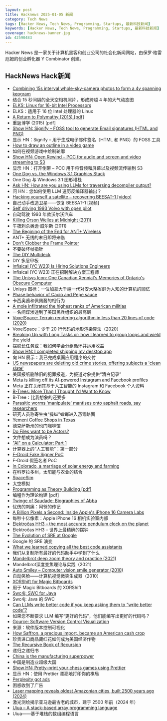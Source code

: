```yaml
---
layout: post
title: Hacknews 2025-01-05 新闻
category: Tech News
tags: [Hacker News, Tech News, Programming, Startups, 最新科技新闻]
keywords: [Hacker News, Tech News, Programming, Startups, 最新科技新闻]
coverage: hacknews-banner.jpg
id: 42590483
---
```


Hacker News 是一家关于计算机黑客和创业公司的社会化新闻网站，由保罗·格雷厄姆的创业孵化器 Y Combinator 创建。

## HackNews Hack新闻

- [Combining 15s interval whole-sky-camera photos to form a 4y spanning keogram](https://astrodon.social/@cgbassa/113770318993975063)
- 结合 15 秒间隔的全天空相机照片，形成跨越 4 年的大气动态图
- [ELKS: Linux for 16-bit Intel Processors](https://github.com/ghaerr/elks)
- ELKS：适用于 16 位 Intel 处理器的 Linux
- [A Return to Polymathy (2015) [pdf]](https://paulrcohen.github.io/papers/Polymathy.pdf)
- 重返博学 (2015) [pdf]
- [Show HN: Signify – FOSS tool to generate Email signatures (HTML and PNG)](https://signify.difuse.io)
- 显示 HN：Signify – 用于生成电子邮件签名（HTML 和 PNG）的 FOSS 工具
- [How to draw an outline in a video game](https://ameye.dev/notes/rendering-outlines/)
- 如何在视频游戏中绘制轮廓
- [Show HN: Open Rewind – POC for audio and screen and video streaming to S3](https://github.com/janwilmake/efficient-recorder)
- 显示 HN：打开倒带 – POC 用于将音频和屏幕以及视频流传输到 S3
- [One Dog vs. the Windows 3.1 Graphics Stack](https://wuffs.org/blog/windows-3x-graphics)
- One Dog 与 Windows 3.1 图形堆栈
- [Ask HN: How are you using LLMs for traversing decompiler output?]()
- 问 HN：您如何使用 LLM 遍历反编译器输出？
- [Hacking yourself a satellite – recovering BEESAT-1 [video]](https://media.ccc.de/v/38c3-hacking-yourself-a-satellite-recovering-beesat-1)
- 自己动手改造卫星——恢复 BEESAT-1 [视频]
- [Self driving 1993 Volvo with open pilot](https://practicapp.com/carbagepilot-part1/)
- 自动驾驶 1993 年款沃尔沃汽车
- [Killing Orson Welles at Midnight (2011)](https://www.nybooks.com/articles/2011/04/28/killing-orson-welles-midnight/)
- 午夜刺杀奥逊·威尔斯 (2011)
- [The Begining of the End for ANT+ Wireless](https://www.dcrainmaker.com/2025/01/the-begining-of-the-end-for-ant-wireless.html)
- ANT+ 无线的末日即将来临
- [Don't Clobber the Frame Pointer](https://nsrip.com/posts/clobberfp.html)
- 不要破坏帧指针
- [The DIY Multideck](https://diymultideck.mauri.app/manual/)
- DIY 多层甲板
- [Infisical (YC W23) Is Hiring Solutions Engineers](https://www.ycombinator.com/companies/infisical/jobs/yaEvock-solutions-engineer)
- Infisical (YC W23) 正在招聘解决方案工程师
- [The Unisys Icon: One Canadian Xennial's Memories of Ontario's Obscure Computer](https://postgamecontent.com/post/771726085147803648/the-unisys-icon-one-canadian-xennials-memories)
- Unisys 图标：一位加拿大千禧一代对安大略省鲜为人知的计算机的回忆
- [Phase behavior of Cacio and Pepe sauce](https://arxiv.org/abs/2501.00536)
- 卡西奥酱和佩佩酱的相行为
- [A mole infiltrated the highest ranks of American militias](https://www.propublica.org/article/ap3-oath-keepers-militia-mole)
- 一名间谍渗透到了美国民兵组织的最高层
- [VoxelSpace: Terrain rendering algorithm in less than 20 lines of code (2020)](https://github.com/s-macke/VoxelSpace)
- VoxelSpace：少于 20 行代码的地形渲染算法（2020）
- [Breaking Up with Long Tasks or: how I learned to group loops and wield the yield](https://calendar.perfplanet.com/2024/breaking-up-with-long-tasks-or-how-i-learned-to-group-loops-and-wield-the-yield/)
- 摆脱长任务或：我如何学会分组循环并运用收益
- [Show HN: I completed shipping my desktop app](https://pimosa.app/)
- 向 HN 展示：我已完成桌面应用程序的交付
- [US newspapers are deleting old crime stories, offering subjects a 'clean slate'](https://www.theguardian.com/us-news/2025/jan/04/newspaper-crime-stories)
- 美国报纸删除旧的犯罪报道，为报道对象提供“清白记录”
- [Meta is killing off its AI-powered Instagram and Facebook profiles](https://www.theguardian.com/technology/2025/jan/03/meta-ai-powered-instagram-facebook-profiles)
- Meta 正在关闭其基于人工智能的 Instagram 和 Facebook 个人资料
- [B-Trees: More Than I Thought I'd Want to Know](https://benjamincongdon.me/blog/2021/08/17/B-Trees-More-Than-I-Thought-Id-Want-to-Know/)
- B-Tree：比我想象的还要多
- [Parasitic worms 'manipulate' mantises onto asphalt roads, say researchers](https://mainichi.jp/english/articles/20241115/p2a/00m/0sc/009000c)
- 研究人员称寄生虫“操纵”螳螂进入沥青路面
- [Yemeni Coffee Shops in Texas](https://www.texasmonthly.com/food/yemeni-coffee-shops-booming-in-texas/)
- 德克萨斯州的也门咖啡馆
- [Do Files want to be Actors?](https://lewiscampbell.tech/blog/250104.html)
- 文件想成为演员吗？
- ["AI" on a Calculator: Part 1](https://z80.me/blog/calculator-ai-part-1/)
- 计算器上的“人工智能”：第一部分
- [F-Droid Fake Signer PoC](https://github.com/obfusk/fdroid-fakesigner-poc)
- F-Droid 假签名者 PoC
- [In Colorado, a marriage of solar energy and farming](https://www.ksjd.org/2024-12-31/in-colorado-a-marriage-of-solar-energy-and-farming-provides-a-model-for-a-more-sustainable-future)
- 在科罗拉多州，太阳能与农业的结合
- [SpaceSim](https://pavelsevecek.github.io/)
- 太空模拟
- [Programming as Theory Building [pdf]](https://pages.cs.wisc.edu/~remzi/Naur.pdf)
- 编程作为理论构建 [pdf]
- [Twinge of Saudade: Biographies of Abba](https://www.lrb.co.uk/the-paper/v46/n24/chal-ravens/twinge-of-saudade)
- 忧伤的刺痛：阿爸的传记
- [A Billion Pixels a Second: Inside Apple's iPhone 16 Camera Labs](https://www.cnet.com/tech/mobile/a-billion-pixels-a-second-i-got-a-rare-look-inside-apples-secret-iphone-16-camera-labs/)
- 每秒十亿像素：Apple iPhone 16 相机实验室内部
- [Elektročas HH3 – the most accurate pendulum clock on the planet](https://dvaluch.web.cern.ch/hh3/)
- Elektročas HH3 – 世界上最精确的摆钟
- [The Evolution of SRE at Google](https://www.usenix.org/publications/loginonline/evolution-sre-google)
- Google 的 SRE 演变
- [What we learned copying all the best code assistants](https://blog.val.town/blog/fast-follow/)
- 我们从复制所有最好的代码助手中学到了什么
- [Mandelbrot deep zoom theory and practice (2021)](https://mathr.co.uk/blog/2021-05-14_deep_zoom_theory_and_practice.html)
- Mandelbrot深度变焦理论与实践（2021）
- [Auto Smiley – Computer vision smile generator (2010)](https://fffff.at/auto-smiley)
- 自动笑脸——计算机视觉微笑生成器（2010）
- [XORShift for Magic Bitboards](https://www.strydr.net/articles/devlog-0x1)
- 用于 Magic Bitboards 的 XORShift
- [Swc4j: SWC for Java](https://github.com/caoccao/swc4j)
- Swc4j: Java 的 SWC
- [Can LLMs write better code if you keep asking them to “write better code”?](https://minimaxir.com/2025/01/write-better-code/)
- 如果您不断要求 LLM 编写“更好的代码”，他们能编写出更好的代码吗？
- [Gource: Software Version Control Visualization](https://github.com/acaudwell/Gource)
- 来源：软件版本控制可视化
- [How Saffron, a precious import, became an American cash crop](https://www.nytimes.com/2025/01/02/dining/saffron-farming-crop.html)
- 珍贵进口商品藏红花如何成为美国经济作物
- [The Recursive Book of Recursion](https://inventwithpython.com/recursion/)
- 递归之递归书
- [China is the manufacturing superpower](https://cepr.org/voxeu/columns/china-worlds-sole-manufacturing-superpower-line-sketch-rise)
- 中国是制造业超级大国
- [Show HN: Pretty-print your chess games using Prettier](https://github.com/gmasclet/prettier-plugin-pgn)
- 显示 HN：使用 Prettier 漂亮地打印你的棋局
- [Perplexity got ads](https://twitter.com/damengchen/status/1875296442417607072)
- 困惑收到了广告
- [Laser mapping reveals oldest Amazonian cities, built 2500 years ago (2024)](https://www.science.org/content/article/laser-mapping-reveals-oldest-amazonian-cities-built-2500-years-ago)
- 激光测绘揭示亚马逊最古老的城市，建于 2500 年前（2024 年）
- [Uiua – A stack-based array programming language](https://www.uiua.org/)
- Uiua——基于堆栈的数组编程语言

